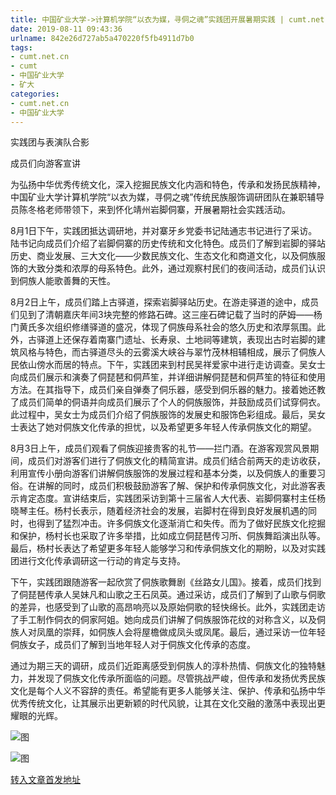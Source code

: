 ```yaml
---
title: 中国矿业大学->计算机学院“以衣为媒，寻侗之魂”实践团开展暑期实践 | cumt.net.cn
date: 2019-08-11 09:43:36
urlname: 842e26d727ab5a470220f5fb4911d7b0
tags: 
- cumt.net.cn
- cumt
- 中国矿业大学
- 矿大
categories:
- cumt.net.cn
- 中国矿业大学
---
```



实践团与表演队合影

成员们向游客宣讲

为弘扬中华优秀传统文化，深入挖掘民族文化内涵和特色，传承和发扬民族精神，中国矿业大学计算机学院“以衣为媒，寻侗之魂”传统民族服饰调研团队在兼职辅导员陈冬格老师带领下，来到怀化靖州岩脚侗寨，开展暑期社会实践活动。

8月1日下午，实践团抵达调研地，并对寨牙乡党委书记陆通志书记进行了采访。陆书记向成员们介绍了岩脚侗寨的历史传统和文化特色。成员们了解到岩脚的驿站历史、商业发展、三大文化——少数民族文化、生态文化和商道文化，以及侗族服饰的大致分类和浓厚的母系特色。此外，通过观察村民们的夜间活动，成员们认识到侗族人能歌善舞的天性。

8月2日上午，成员们踏上古驿道，探索岩脚驿站历史。在游走驿道的途中，成员们见到了清朝嘉庆年间3块完整的修路石碑。这三座石碑记载了当时的萨姆——杨门黄氏多次组织修缮驿道的盛况，体现了侗族母系社会的悠久历史和浓厚氛围。此外，古驿道上还保存着南寨门遗址、长寿泉、土地祠等建筑，表现出古时岩脚的建筑风格与特色，而古驿道尽头的云雾溪大峡谷与翠竹茂林相辅相成，展示了侗族人民依山傍水而居的特点。下午，实践团来到村民吴祥爱家中进行走访调查。吴女士向成员们展示和演奏了侗琵琶和侗芦笙，并详细讲解侗琵琶和侗芦笙的特征和使用方法。在其指导下，成员们亲自弹奏了侗乐器，感受到侗乐器的魅力。接着她还教了成员们简单的侗语并向成员们展示了个人的侗族服饰，并鼓励成员们试穿侗衣。此过程中，吴女士为成员们介绍了侗族服饰的发展史和服饰色彩组成。最后，吴女士表达了她对侗族文化传承的担忧，以及希望更多年轻人传承侗族文化的期望。

8月3日上午，成员们观看了侗族迎接贵客的礼节——拦门酒。在游客观赏风景期间，成员们对游客们进行了侗族文化的精简宣讲。成员们结合前两天的走访收获，利用宣传小册向游客们讲解侗族服饰的发展过程和基本分类，以及侗族人的重要习俗。在讲解的同时，成员们积极鼓励游客了解、保护和传承侗族文化，对此游客表示肯定态度。宣讲结束后，实践团采访到第十三届省人大代表、岩脚侗寨村主任杨晓琴主任。杨村长表示，随着经济社会的发展，岩脚村在得到良好发展机遇的同时，也得到了猛烈冲击。许多侗族文化逐渐消亡和失传。而为了做好民族文化挖掘和保护，杨村长也采取了许多举措，比如成立侗琵琶传习所、侗族舞蹈演出队等。最后，杨村长表达了希望更多年轻人能够学习和传承侗族文化的期盼，以及对实践团进行文化传承调研这一行动的肯定与支持。

下午，实践团跟随游客一起欣赏了侗族歌舞剧《丝路女儿国》。接着，成员们找到了侗琵琶传承人吴妹凡和山歌之王石凤英。通过采访，成员们了解到了山歌与侗歌的差异，也感受到了山歌的高昂响亮以及原始侗歌的轻快绵长。此外，实践团走访了手工制作侗衣的侗家阿姐。她向成员们讲解了侗族服饰花纹的对称含义，以及侗族人对凤凰的崇拜，如侗族人会将屋檐做成凤头或凤尾。最后，通过采访一位年轻侗族女子，成员们了解到当地年轻人对于侗族文化传承的态度。

通过为期三天的调研，成员们近距离感受到侗族人的淳朴热情、侗族文化的独特魅力，并发现了侗族文化传承所面临的问题。尽管挑战严峻，但传承和发扬优秀民族文化是每个人义不容辞的责任。希望能有更多人能够关注、保护、传承和弘扬中华优秀传统文化，让其展示出更新颖的时代风貌，让其在文化交融的激荡中表现出更耀眼的光辉。



![图](http://xwzx.cumt.edu.cn/_upload/article/images/32/73/4da3aa64456098bbc42c08f181dc/161331e9-d205-419b-aaba-2e663027e575.jpg)

![图](http://xwzx.cumt.edu.cn/_upload/article/images/32/73/4da3aa64456098bbc42c08f181dc/5aa0c441-a580-4a1c-8cac-7e4a784a60f2.jpg)

[转入文章首发地址](http://xwzx.cumt.edu.cn/2c/53/c523a535635/page.htm)